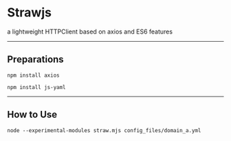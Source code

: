 # Strawjs
a lightweight HTTPClient based on axios and ES6 features

------
## Preparations
```
npm install axios
```
```
npm install js-yaml
```
------
## How to Use
```
node --experimental-modules straw.mjs config_files/domain_a.yml
```
